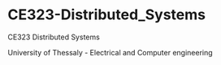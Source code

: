 # CE323-Distributed_Systems

CE323  Distributed Systems

University of Thessaly - Electrical and Computer engineering
